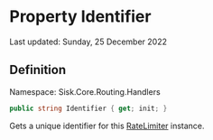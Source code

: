 # Property Identifier
Last updated: Sunday, 25 December 2022

## Definition
Namespace: Sisk.Core.Routing.Handlers

```csharp
public string Identifier { get; init; }
```

Gets a unique identifier for this [RateLimiter](/spec/Sisk/Core/Routing/Handlers/RateLimiter) instance.

